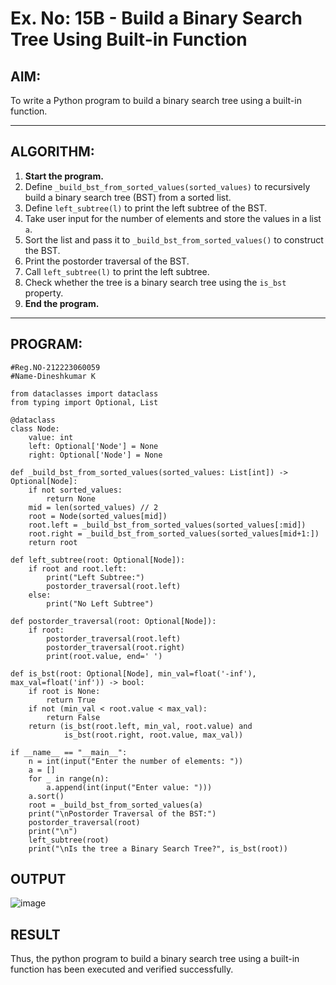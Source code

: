 # Ex. No: 15B - Build a Binary Search Tree Using Built-in Function

## AIM:
To write a Python program to build a binary search tree using a built-in function.

---

## ALGORITHM:

1. **Start the program.**
2. Define `_build_bst_from_sorted_values(sorted_values)` to recursively build a binary search tree (BST) from a sorted list.
3. Define `left_subtree(l)` to print the left subtree of the BST.
4. Take user input for the number of elements and store the values in a list `a`.
5. Sort the list and pass it to `_build_bst_from_sorted_values()` to construct the BST.
6. Print the postorder traversal of the BST.
7. Call `left_subtree(l)` to print the left subtree.
8. Check whether the tree is a binary search tree using the `is_bst` property.
9. **End the program.**

---

## PROGRAM:

```
#Reg.NO-212223060059
#Name-Dineshkumar K

from dataclasses import dataclass
from typing import Optional, List

@dataclass
class Node:
    value: int
    left: Optional['Node'] = None
    right: Optional['Node'] = None

def _build_bst_from_sorted_values(sorted_values: List[int]) -> Optional[Node]:
    if not sorted_values:
        return None
    mid = len(sorted_values) // 2
    root = Node(sorted_values[mid])
    root.left = _build_bst_from_sorted_values(sorted_values[:mid])
    root.right = _build_bst_from_sorted_values(sorted_values[mid+1:])
    return root

def left_subtree(root: Optional[Node]):
    if root and root.left:
        print("Left Subtree:")
        postorder_traversal(root.left)
    else:
        print("No Left Subtree")

def postorder_traversal(root: Optional[Node]):
    if root:
        postorder_traversal(root.left)
        postorder_traversal(root.right)
        print(root.value, end=' ')

def is_bst(root: Optional[Node], min_val=float('-inf'), max_val=float('inf')) -> bool:
    if root is None:
        return True
    if not (min_val < root.value < max_val):
        return False
    return (is_bst(root.left, min_val, root.value) and
            is_bst(root.right, root.value, max_val))

if __name__ == "__main__":
    n = int(input("Enter the number of elements: "))
    a = []
    for _ in range(n):
        a.append(int(input("Enter value: ")))
    a.sort()
    root = _build_bst_from_sorted_values(a)
    print("\nPostorder Traversal of the BST:")
    postorder_traversal(root)
    print("\n")
    left_subtree(root)
    print("\nIs the tree a Binary Search Tree?", is_bst(root))

```

## OUTPUT

![image](https://github.com/user-attachments/assets/9aeb4ccc-ce46-4d6d-9701-51c2cb49b6c4)



## RESULT
Thus, the python program to build a binary search tree using a built-in function has been executed and verified successfully.
